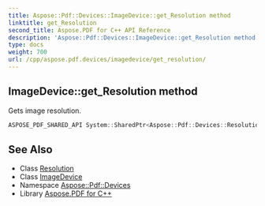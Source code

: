 ```yaml
---
title: Aspose::Pdf::Devices::ImageDevice::get_Resolution method
linktitle: get_Resolution
second_title: Aspose.PDF for C++ API Reference
description: 'Aspose::Pdf::Devices::ImageDevice::get_Resolution method. Gets image resolution in C++.'
type: docs
weight: 700
url: /cpp/aspose.pdf.devices/imagedevice/get_resolution/
---
```

## ImageDevice::get_Resolution method


Gets image resolution.

```cpp
ASPOSE_PDF_SHARED_API System::SharedPtr<Aspose::Pdf::Devices::Resolution> Aspose::Pdf::Devices::ImageDevice::get_Resolution() const
```

## See Also

* Class [Resolution](../../resolution/)
* Class [ImageDevice](../)
* Namespace [Aspose::Pdf::Devices](../../)
* Library [Aspose.PDF for C++](../../../)
